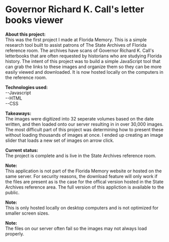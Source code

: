 # Governor Richard K. Call's letter books viewer
<b>About this project:</b><br/> 
This was the first project I made at Florida Memory. This is a simple research tool built to assist patrons of The State Archives of Florida reference room. The archives have scans of Governor Richard K. Call's letterbooks that are often requested by historians who are studying Florida history. The intent of this project was to build a simple JavaScript tool that can grab the links to these images and organize them so they can be more easily viewed and downloaded. It is now hosted locally on the computers in the reference room.

<b>Technologies used:</b><br/> 
--Javascript<br/>
--HTML<br/>
--CSS<br/>

<b>Takeaways:</b><br/> 
The images were digitized into 32 seperate volumes based on the date written, and then loaded onto our server resulting in in over 30,000 images. The most difficult part of this project was determining how to present these without loading thousands of images at once. I ended up creating an image slider that loads a new set of images on arrow click.

<b>Current status:</b><br/> 
The project is complete and is live in the State Archives reference room.

<b>Note:</b><br/> 
This application is not part of the Florida Memory website or hosted on the same server. For security reasons, the download feature will only work if the files are present as is the case for the offical version hosted in the State Archives reference area. The full version of this appliction is available to the public.

<b>Note:</b><br/> 
This is only hosted locally on desktop computers and is not optimized for smaller screen sizes.

<b>Note:</b><br/> 
The files on our server often fail so the images may not always load properly.


